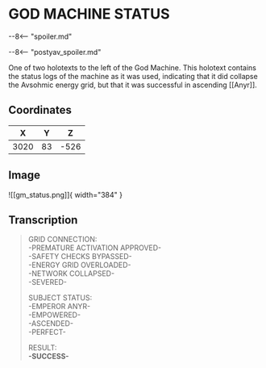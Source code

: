 # GOD MACHINE STATUS

--8<-- "spoiler.md"

--8<-- "postyav_spoiler.md"

One of two holotexts to the left of the God Machine. This holotext contains the status logs of the machine as it was used, indicating that it did collapse the Avsohmic energy grid, but that it was successful in ascending [[Anyr]].

## Coordinates
| **X** | **Y** | **Z** |
| :---: | :---: | :---: |
| 3020  |  83   | -526  |

## Image

![[gm_status.png]]{ width="384" }

## Transcription
> GRID CONNECTION: <br>
>  -PREMATURE ACTIVATION APPROVED- <br>
>     -SAFETY CHECKS BYPASSED- <br>
>     -ENERGY GRID OVERLOADED- <br>
>       -NETWORK COLLAPSED- <br>
>            -SEVERED-
>
> SUBJECT STATUS: <br>
> -EMPEROR ANYR- <br>
> -EMPOWERED- <br>
> -ASCENDED- <br>
> -PERFECT-
>
> RESULT: <br>
> **-SUCCESS-**

